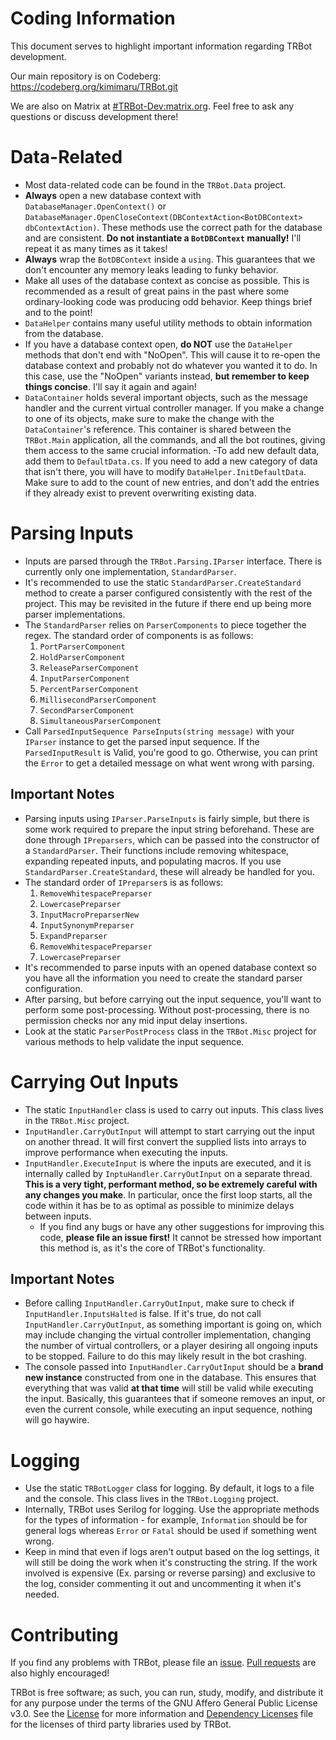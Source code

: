 # Coding Information
This document serves to highlight important information regarding TRBot development.

Our main repository is on Codeberg: https://codeberg.org/kimimaru/TRBot.git

We are also on Matrix at [#TRBot-Dev:matrix.org](https://matrix.to/#/!hTfcbsKMAuenQAetQm:matrix.org?via=matrix.org). Feel free to ask any questions or discuss development there!

# Data-Related
- Most data-related code can be found in the `TRBot.Data` project.
- **Always** open a new database context with `DatabaseManager.OpenContext()` or `DatabaseManager.OpenCloseContext(DBContextAction<BotDBContext> dbContextAction)`. These methods use the correct path for the database and are consistent. **Do not instantiate a `BotDBContext` manually!** I'll repeat it as many times as it takes! 
- **Always** wrap the `BotDBContext` inside a `using`. This guarantees that we don't encounter any memory leaks leading to funky behavior.
- Make all uses of the database context as concise as possible. This is recommended as a result of great pains in the past where some ordinary-looking code was producing odd behavior. Keep things brief and to the point!
- `DataHelper` contains many useful utility methods to obtain information from the database.
- If you have a database context open, **do NOT** use the `DataHelper` methods that don't end with "NoOpen". This will cause it to re-open the database context and probably not do whatever you wanted it to do. In this case, use the "NoOpen" variants instead, **but remember to keep things concise**. I'll say it again and again!
- `DataContainer` holds several important objects, such as the message handler and the current virtual controller manager. If you make a change to one of its objects, make sure to make the change with the `DataContainer`'s reference. This container is shared between the `TRBot.Main` application, all the commands, and all the bot routines, giving them access to the same crucial information.
-To add new default data, add them to `DefaultData.cs`. If you need to add a new category of data that isn't there, you will have to modify `DataHelper.InitDefaultData`. Make sure to add to the count of new entries, and don't add the entries if they already exist to prevent overwriting existing data.

# Parsing Inputs
- Inputs are parsed through the `TRBot.Parsing.IParser` interface. There is currently only one implementation, `StandardParser`.
- It's recommended to use the static `StandardParser.CreateStandard` method to create a parser configured consistently with the rest of the project. This may be revisited in the future if there end up being more parser implementations.
- The `StandardParser` relies on `ParserComponents` to piece together the regex. The standard order of components is as follows:
  1. `PortParserComponent`
  2. `HoldParserComponent`
  3. `ReleaseParserComponent`
  4. `InputParserComponent`
  5. `PercentParserComponent`
  6. `MillisecondParserComponent`
  7. `SecondParserComponent`
  8. `SimultaneousParserComponent`
- Call `ParsedInputSequence ParseInputs(string message)` with your `IParser` instance to get the parsed input sequence. If the `ParsedInputResult` is Valid, you're good to go. Otherwise, you can print the `Error` to get a detailed message on what went wrong with parsing. 

## Important Notes
- Parsing inputs using `IParser.ParseInputs` is fairly simple, but there is some work required to prepare the input string beforehand. These are done through `IPreparsers`, which can be passed into the constructor of a `StandardParser`. Their functions include removing whitespace, expanding repeated inputs, and populating macros. If you use `StandardParser.CreateStandard`, these will already be handled for you.
- The standard order of `IPreparser`s is as follows:
  1. `RemoveWhitespacePreparser`
  2. `LowercasePreparser`
  3. `InputMacroPreparserNew`
  4. `InputSynonymPreparser`
  5. `ExpandPreparser`
  6. `RemoveWhitespacePreparser`
  7. `LowercasePreparser`
- It's recommended to parse inputs with an opened database context so you have all the information you need to create the standard parser configuration.
- After parsing, but before carrying out the input sequence, you'll want to perform some post-processing. Without post-processing, there is no permission checks nor any mid input delay insertions.
- Look at the static `ParserPostProcess` class in the `TRBot.Misc` project for various methods to help validate the input sequence.

# Carrying Out Inputs
- The static `InputHandler` class is used to carry out inputs. This class lives in the `TRBot.Misc` project.
- `InputHandler.CarryOutInput` will attempt to start carrying out the input on another thread. It will first convert the supplied lists into arrays to improve performance when executing the inputs.
- `InputHandler.ExecuteInput` is where the inputs are executed, and it is internally called by `InptuHandler.CarryOutInput` on a separate thread. **This is a very tight, performant method, so be extremely careful with any changes you make**. In particular, once the first loop starts, all the code within it has be to as optimal as possible to minimize delays between inputs.
  - If you find any bugs or have any other suggestions for improving this code, **please file an issue first!** It cannot be stressed how important this method is, as it's the core of TRBot's functionality.

## Important Notes
- Before calling `InputHandler.CarryOutInput`, make sure to check if `InputHandler.InputsHalted` is false. If it's true, do not call `InputHandler.CarryOutInput`, as something important is going on, which may include changing the virtual controller implementation, changing the number of virtual controllers, or a player desiring all ongoing inputs to be stopped. Failure to do this may likely result in the bot crashing.
- The console passed into `InputHandler.CarryOutInput` should be a **brand new instance** constructed from one in the database. This ensures that everything that was valid **at that time** will still be valid while executing the input. Basically, this guarantees that if someone removes an input, or even the current console, while executing an input sequence, nothing will go haywire.

# Logging
- Use the static `TRBotLogger` class for logging. By default, it logs to a file and the console. This class lives in the `TRBot.Logging` project.
- Internally, TRBot uses Serilog for logging. Use the appropriate methods for the types of information - for example, `Information` should be for general logs whereas `Error` or `Fatal` should be used if something went wrong.
- Keep in mind that even if logs aren't output based on the log settings, it will still be doing the work when it's constructing the string. If the work involved is expensive (Ex. parsing or reverse parsing) and exclusive to the log, consider commenting it out and uncommenting it when it's needed.

# Contributing
If you find any problems with TRBot, please file an [issue](https://codeberg.org/kimimaru/TRBot/issues/new). [Pull requests](https://codeberg.org/kimimaru/TRBot/pulls) are also highly encouraged!

TRBot is free software; as such, you can run, study, modify, and distribute it for any purpose under the terms of the GNU Affero General Public License v3.0. See the [License](../LICENSE) for more information and [Dependency Licenses](../Dependency%20Licenses) file for the licenses of third party libraries used by TRBot.
